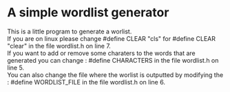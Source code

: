 <h1>A simple wordlist generator</h1>
This is a little program to generate a worlist.</br>
If you are on linux please change #define CLEAR "cls" for #define CLEAR "clear" in the file wordlist.h on line 7.</br>
If you want to add or remove some charaters to the words that are generated you can change : #define CHARACTERS in the file wordlist.h on line 5.</br>
You can also change the file where the worlist is outputted by modifying the : #define WORDLIST_FILE in the file wordlist.h on line 6.</br>
